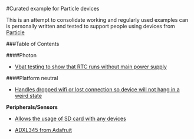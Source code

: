 #Curated example for Particle devices

This is an attempt to consolidate working and regularly used examples can is personally written and tested to support people using devices from [Particle](https://particle.io)

###Table of Contents

####Photon

- [Vbat testing to show that RTC runs without main power supply](photon-vbat)


####Platform neutral

- [Handles dropped wifi or lost connection so device will not hang in a weird state](wifi-auto-reconnect)

**Peripherals/Sensors**
- [Allows the usage of SD card with any devices](sd-library)

- [ADXL345 from Adafruit](Adafruit_ADXL345)

